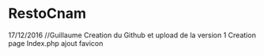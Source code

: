 # RestoCnam

17/12/2016 //Guillaume
Creation du Github et upload de la version 1 
Creation page Index.php
ajout favicon

